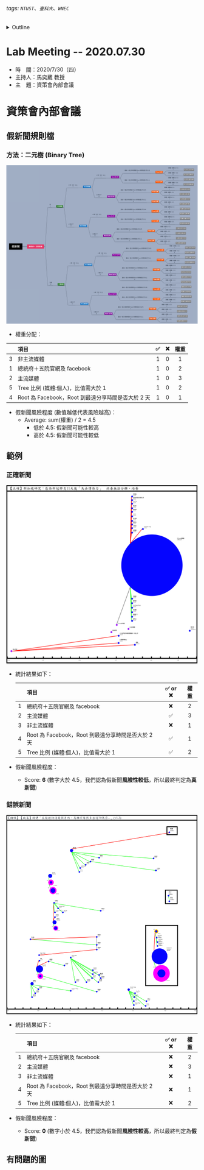 ###### tags: `NTUST`、`臺科大`、`WNEC`
<details>
<summary>Outline</summary>

- [Lab Meeting -- 2020.07.30](#lab-meeting----20200730)
- [資策會內部會議](#資策會內部會議)
  - [假新聞規則檔](#假新聞規則檔)
    - [方法：二元樹 (Binary Tree)](#方法二元樹-binary-tree)
  - [範例](#範例)
    - [正確新聞](#正確新聞)
    - [錯誤新聞](#錯誤新聞)
  - [有問題的圖](#有問題的圖)
</details>

# Lab Meeting -- 2020.07.30
- 時　間：2020/7/30（四）
- 主持人：馬奕葳 教授
- 主　題：資策會內部會議

# 資策會內部會議
## 假新聞規則檔
### 方法：二元樹 (Binary Tree)
<img src="https://github.com/ChiaYuSu/lab-meeting-minutes/blob/master/1090730(III)/rules_binary_tree.png" />

- 權重分配：

|       | 項目                                               |   ✅   |   ❌   | 權重  |
| :---: | :------------------------------------------------- | :---: | :---: | :---: |
|   3   | 非主流媒體                                         |   1   |   0   |   1   |
|   1   | 總統府＋五院官網及 facebook                        |   1   |   0   |   2   |
|   2   | 主流媒體                                           |   1   |   0   |   3   |
|   5   | Tree 比例 (媒體:個人)，比值需大於 1                |   1   |   0   |   2   |
|   4   | Root 為 Facebook，Root 到最遠分享時間是否大於 2 天 |   1   |   0   |   1   |

- 假新聞風險程度 (數值越低代表風險越高)：
  - Average: sum(權重) / 2 = 4.5
    - 低於 4.5: 假新聞可能性較高
    - 高於 4.5: 假新聞可能性較低

## 範例
### 正確新聞
<img src="https://github.com/ChiaYuSu/lab-meeting-minutes/blob/master/1090730(III)/R2.png" />

- 統計結果如下：

  |       | 項目                                               | ✅ or ❌ | 權重  |
  | :---: | :------------------------------------------------- | :----: | :---: |
  |   1   | 總統府＋五院官網及 facebook                        |   ❌    |   2   |
  |   2   | 主流媒體                                           |   ✅    |   3   |
  |   3   | 非主流媒體                                         |   ❌    |   1   |
  |   4   | Root 為 Facebook，Root 到最遠分享時間是否大於 2 天 |   ✅    |   1   |
  |   5   | Tree 比例 (媒體:個人)，比值需大於 1                |   ✅    |   2   |

- 假新聞風險程度：
  - Score: **6** (數字大於 4.5，我們認為假新聞**風險性較低**，所以最終判定為**真新聞**)

### 錯誤新聞
<img src="https://github.com/ChiaYuSu/lab-meeting-minutes/blob/master/1090730(III)/505.png" />

- 統計結果如下：

  |       | 項目                                               | ✅ or ❌ | 權重  |
  | :---: | :------------------------------------------------- | :----: | :---: |
  |   1   | 總統府＋五院官網及 facebook                        |   ❌    |   2   |
  |   2   | 主流媒體                                           |   ❌    |   3   |
  |   3   | 非主流媒體                                         |   ❌    |   1   |
  |   4   | Root 為 Facebook，Root 到最遠分享時間是否大於 2 天 |   ❌    |   1   |
  |   5   | Tree 比例 (媒體:個人)，比值需大於 1                |   ❌    |   2   |

- 假新聞風險程度：
  - Score: **0** (數字小於 4.5，我們認為假新聞**風險性較高**，所以最終判定為**假新聞**)

## 有問題的圖